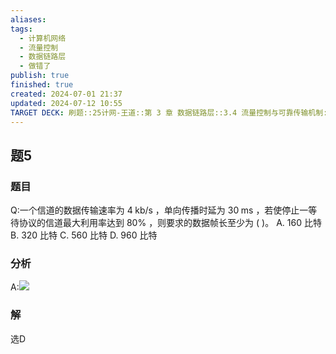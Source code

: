 ```yaml
---
aliases: 
tags:
  - 计算机网络
  - 流量控制
  - 数据链路层
  - 做错了
publish: true
finished: true
created: 2024-07-01 21:37
updated: 2024-07-12 10:55
TARGET DECK: 刷题::25计网-王道::第 3 章 数据链路层::3.4 流量控制与可靠传输机制::题5
---
```

## 题5
### 题目
Q:一个信道的数据传输速率为 $4\mathrm{\;{kb}}/\mathrm{s}$ ，单向传播时延为 ${30}\mathrm{\;{ms}}$ ，若使停止一等待协议的信道最大利用率达到 ${80}\%$ ，则要求的数据帧长至少为 ( )。
A. 160 比特 
B. 320 比特 
C. 560 比特 
D. 960 比特
### 分析
A:![](https://img.hwenyi.live/202407121056320.webp)
### 解
选D
<!--ID: 1732368823641-->
